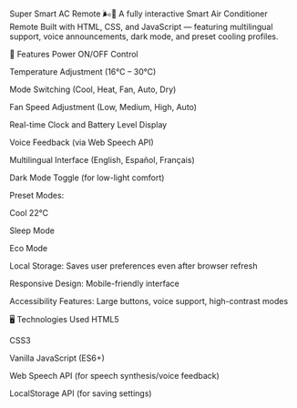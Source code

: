 Super Smart AC Remote 🌬️📱
A fully interactive Smart Air Conditioner Remote
Built with HTML, CSS, and JavaScript — featuring multilingual support, voice announcements, dark mode, and preset cooling profiles.

🚀 Features
Power ON/OFF Control

Temperature Adjustment (16°C – 30°C)

Mode Switching (Cool, Heat, Fan, Auto, Dry)

Fan Speed Adjustment (Low, Medium, High, Auto)

Real-time Clock and Battery Level Display

Voice Feedback (via Web Speech API)

Multilingual Interface (English, Español, Français)

Dark Mode Toggle (for low-light comfort)

Preset Modes:

Cool 22°C

Sleep Mode

Eco Mode

Local Storage: Saves user preferences even after browser refresh

Responsive Design: Mobile-friendly interface

Accessibility Features: Large buttons, voice support, high-contrast modes

🖥️ Technologies Used
HTML5

CSS3

Vanilla JavaScript (ES6+)

Web Speech API (for speech synthesis/voice feedback)

LocalStorage API (for saving settings)
